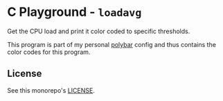 # C Playground - `loadavg`

Get the CPU load and print it color coded to specific thresholds.

This program is part of my personal [polybar][polybar] config and thus contains
the color codes for this program.

## License

See this monorepo's [LICENSE](../LICENSE).

[polybar]: https://github.com/jaagr/polybar
